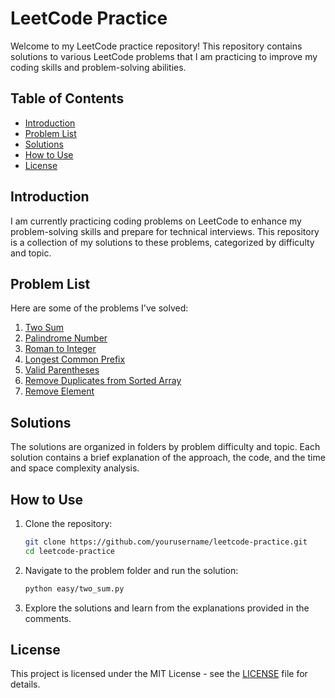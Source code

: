 # LeetCode Practice

Welcome to my LeetCode practice repository! This repository contains solutions to various LeetCode problems that I am practicing to improve my coding skills and problem-solving abilities.

## Table of Contents

- [Introduction](#introduction)
- [Problem List](#problem-list)
- [Solutions](#solutions)
- [How to Use](#how-to-use)
- [License](#license)

## Introduction

I am currently practicing coding problems on LeetCode to enhance my problem-solving skills and prepare for technical interviews. This repository is a collection of my solutions to these problems, categorized by difficulty and topic.

## Problem List

Here are some of the problems I've solved:

1. [Two Sum](https://leetcode.com/problems/two-sum/)
2. [Palindrome Number](https://leetcode.com/problems/palindrome-number/)
3. [Roman to Integer](https://leetcode.com/problems/roman-to-integer/description/)
4. [Longest Common Prefix](https://leetcode.com/problems/longest-common-prefix/)
5. [Valid Parentheses](https://leetcode.com/problems/valid-parentheses/)
6. [Remove Duplicates from Sorted Array](https://leetcode.com/problems/remove-duplicates-from-sorted-array/description/)
7. [Remove Element](https://leetcode.com/problems/remove-element/description/)

## Solutions

The solutions are organized in folders by problem difficulty and topic. Each solution contains a brief explanation of the approach, the code, and the time and space complexity analysis.

## How to Use

1. Clone the repository:
    ```bash
    git clone https://github.com/yourusername/leetcode-practice.git
    cd leetcode-practice
    ```

2. Navigate to the problem folder and run the solution:
    ```bash
    python easy/two_sum.py
    ```

3. Explore the solutions and learn from the explanations provided in the comments.

## License

This project is licensed under the MIT License - see the [LICENSE](LICENSE) file for details.
